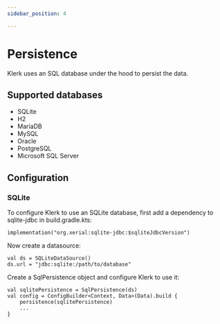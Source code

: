 ```yaml
---
sidebar_position: 4

---
```

# Persistence

Klerk uses an SQL database under the hood to persist the data.

## Supported databases

* SQLite
* H2
* MariaDB
* MySQL
* Oracle
* PostgreSQL
* Microsoft SQL Server


## Configuration

### SQLite
To configure Klerk to use an SQLite database, first add a dependency to sqlite-jdbc in build.gradle.kts:
```
implementation("org.xerial:sqlite-jdbc:$sqliteJdbcVersion")
```

Now create a datasource:
```
val ds = SQLiteDataSource()
ds.url = "jdbc:sqlite:/path/to/database"
```

Create a SqlPersistence object and configure Klerk to use it:
```
val sqlitePersistence = SqlPersistence(ds)
val config = ConfigBuilder<Context, Data>(Data).build {
    persistence(sqlitePersistence)
    ...
}
```
